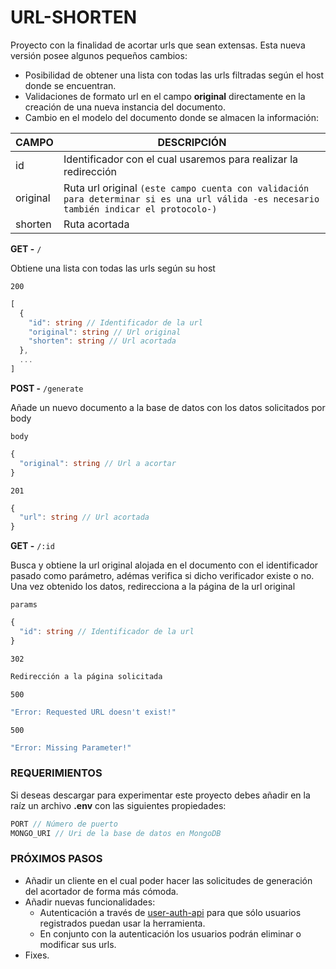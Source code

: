 # URL-SHORTEN

Proyecto con la finalidad de acortar urls que sean extensas. Esta nueva versión posee algunos pequeños cambios:

- Posibilidad de obtener una lista con todas las urls filtradas según el host donde se encuentran.
- Validaciones de formato url en el campo **original** directamente en la creación de una nueva instancia del documento.
- Cambio en el modelo del documento donde se almacen la información:

| **CAMPO** | **DESCRIPCIÓN** |
| --- | --- |
| id | Identificador con el cual usaremos para realizar la redirección |
| original | Ruta url original `(este campo cuenta con validación para determinar si es una url válida -es necesario también indicar el protocolo-)` |
| shorten | Ruta acortada |

**GET -** `/`

Obtiene una lista con todas las urls según su host

`200`

```Typescript
[
  {
    "id": string // Identificador de la url
    "original": string // Url original
    "shorten": string // Url acortada
  },
  ...
]
```

**POST -** `/generate`

Añade un nuevo documento a la base de datos con los datos solicitados por body

`body`

```Typescript
{
  "original": string // Url a acortar
}
```

`201`

```Typescript
{
  "url": string // Url acortada
}
```

**GET -** `/:id`

Busca y obtiene la url original alojada en el documento con el identificador pasado como parámetro, adémas verifica si dicho verificador existe o no. Una vez obtenido los datos, redirecciona a la página de la url original

`params`

```Typescript
{
  "id": string // Identificador de la url
}
```

`302`

```Typescript
Redirección a la página solicitada
```

`500`

```Typescript
"Error: Requested URL doesn't exist!"
```

`500`

```Typescript
"Error: Missing Parameter!"
```

### REQUERIMIENTOS

Si deseas descargar para experimentar este proyecto debes añadir en la raíz un archivo **.env** con las siguientes propiedades:

```Typescript
PORT // Número de puerto
MONGO_URI // Uri de la base de datos en MongoDB
```

### PRÓXIMOS PASOS

- Añadir un cliente en el cual poder hacer las solicitudes de generación del acortador de forma más cómoda.
- Añadir nuevas funcionalidades:
  - Autenticación a través de [user-auth-api](https://github.com/GusEngers/user-auth-api#readme) para que sólo usuarios registrados puedan usar la herramienta.
  - En conjunto con la autenticación los usuarios podrán eliminar o modificar sus urls.
- Fixes.
